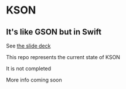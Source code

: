 # KSON

## It's like GSON but in Swift

See [the slide deck](http://slides.com/bkase/kson#/)

This repo represents the current state of KSON

It is not completed

More info coming soon


